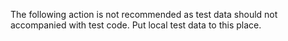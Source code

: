 The following action is not recommended as test data should not accompanied with test code. 
Put local test data to this place. 